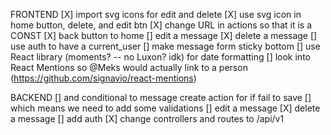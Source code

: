 FRONTEND
[X] import svg icons for edit and delete
[X] use svg icon in home button, delete, and edit btn 
[X] change URL in actions so that it is a CONST
[X] back button to home
[] edit a message
[X] delete a message
[] use auth to have a current_user
[] make message form sticky bottom 
[] use React library (moments? -- no Luxon? idk) for date formatting
[] look into React Mentions so @Meks would actually link to a person (https://github.com/signavio/react-mentions)


BACKEND
[] and conditional to message create action for if fail to save
[] which means we need to add some validations
[] edit a message
[X] delete a message
[] add auth
[X] change controllers and routes to /api/v1